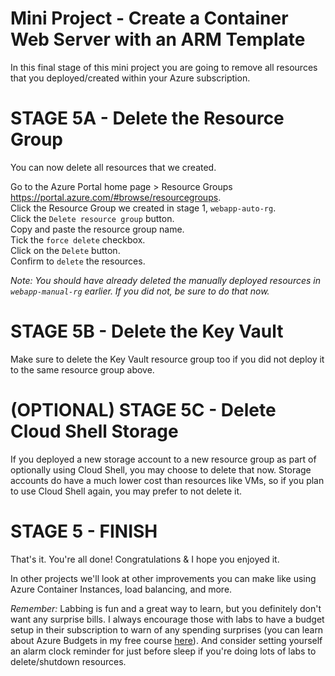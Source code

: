 # Mini Project - Create a Container Web Server with an ARM Template

In this final stage of this mini project you are going to remove all resources that you deployed/created within your Azure subscription.   

# STAGE 5A - Delete the Resource Group

You can now delete all resources that we created.  

Go to the Azure Portal home page > Resource Groups https://portal.azure.com/#browse/resourcegroups.  
Click the Resource Group we created in stage 1, `webapp-auto-rg`.       
Click the `Delete resource group` button.  
Copy and paste the resource group name.  
Tick the `force delete` checkbox.     
Click on the `Delete` button.     
Confirm to `delete` the resources.  

_Note: You should have already deleted the manually deployed resources in `webapp-manual-rg` earlier. If you did not, be sure to do that now._  

# STAGE 5B - Delete the Key Vault

Make sure to delete the Key Vault resource group too if you did not deploy it to the same resource group above.  

# (OPTIONAL) STAGE 5C - Delete Cloud Shell Storage

If you deployed a new storage account to a new resource group as part of optionally using Cloud Shell, you may choose to delete that now. Storage accounts do have a much lower cost than resources like VMs, so if you plan to use Cloud Shell again, you may prefer to not delete it.  

# STAGE 5 - FINISH  

That's it. You're all done! Congratulations & I hope you enjoyed it.  

In other projects we'll look at other improvements you can make like using Azure Container Instances, load balancing, and more.  

_Remember:_ Labbing is fun and a great way to learn, but you definitely don't want any surprise bills. I always encourage those with labs to have a budget setup in their subscription to warn of any spending surprises (you can learn about Azure Budgets in my free course [here](https://learn.cloudlee.io/courses/getting-started-with-azure/lectures/45020709)). And consider setting yourself an alarm clock reminder for just before sleep if you're doing lots of labs to delete/shutdown resources.  


